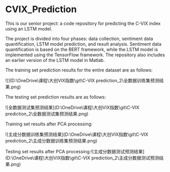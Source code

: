 # CVIX_Prediction

This is our senior project: a code repository for predicting the C-VIX index using an LSTM model.

The project is divided into four phases: data collection, sentiment data quantification, LSTM model prediction, and result analysis. Sentiment data quantification is based on the BERT framework, while the LSTM model is implemented using the TensorFlow framework. The repository also includes an earlier version of the LSTM model in Matlab.

The training set prediction results for the entire dataset are as follows:

![](D:\OneDrive\课程\大创VIX指数\git\C-VIX prediction_2\全数据训练集预测结果.png)

The testing set prediction results are as follows:

![全数据测试集预测结果](D:\OneDrive\课程\大创VIX指数\git\C-VIX prediction_2\全数据测试集预测结果.png)

Training set results after PCA processing:

![主成分数据训练集预测结果](D:\OneDrive\课程\大创VIX指数\git\C-VIX prediction_2\主成分数据训练集预测结果.png)

Testing set results after PCA processing:![主成分数据测试预测结果](D:\OneDrive\课程\大创VIX指数\git\C-VIX prediction_2\主成分数据测试预测结果.png)